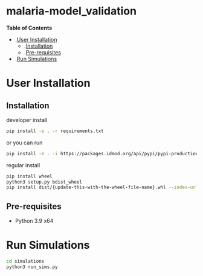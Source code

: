 # malaria-model_validation

<!-- START doctoc generated TOC please keep comment here to allow auto update -->
<!-- DON'T EDIT THIS SECTION, INSTEAD RE-RUN doctoc TO UPDATE -->
**Table of Contents**

- .[User Installation](#user-installation)
  - .[Installation](#installation)
  - .[Pre-requisites](#pre-requisites)
- .[Run Simulations](#run-simulations)


<!-- END doctoc generated TOC please keep comment here to allow auto update -->


# User Installation

## Installation
developer install
```bash
pip install -e . -r requirements.txt
```
or you can run 
```bash
pip install -e . -i https://packages.idmod.org/api/pypi/pypi-production/simple
```

regular install
```bash
pip install wheel
python3 setup.py bdist_wheel
pip install dist/{update-this-with-the-wheel-file-name}.whl --index-url=https://packages.idmod.org/api/pypi/pypi-production/simple
```

## Pre-requisites
- Python 3.9 x64

# Run Simulations
```bash
cd simulations
python3 run_sims.py
```